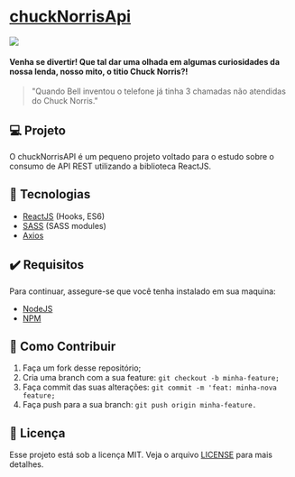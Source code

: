 # [chuckNorrisApi](https://api.chucknorris.io/ "chuckNorrisApi")

![](https://api.chucknorris.io/img/chucknorris_logo_coloured_small@2x.png)

#### Venha se divertir! Que tal dar uma olhada em algumas curiosidades da nossa lenda, nosso mito, o titio Chuck Norris?!

> "Quando Bell inventou o telefone já tinha 3 chamadas não atendidas do Chuck Norris."

## 💻 Projeto
O chuckNorrisAPI é um pequeno projeto voltado para o estudo sobre o consumo de API REST utilizando a biblioteca ReactJS.

## 🚀 Tecnologias
- [ReactJS](https://pt-br.reactjs.org/ "ReactJS") (Hooks, ES6)
- [SASS](https://sass-lang.com/ "SASS") (SASS modules)
- [Axios](https://www.npmjs.com/package/axios "Axios")

## ✔️ Requisitos
Para continuar, assegure-se que você tenha instalado em sua maquina:
- [NodeJS](https://nodejs.org/en/ "NodeJS")
- [NPM](https://www.npmjs.com/ "NPM")

## 🤔 Como Contribuir
1. Faça um fork desse repositório;
2. Cria uma branch com a sua feature: `git checkout -b minha-feature;`
3. Faça commit das suas alterações: `git commit -m 'feat: minha-nova feature;`
4. Faça push para a sua branch: `git push origin minha-feature.`

## 📝 Licença
Esse projeto está sob a licença MIT. Veja o arquivo [LICENSE](https://lbesson.mit-license.org/ "LICENSE") para mais detalhes.
